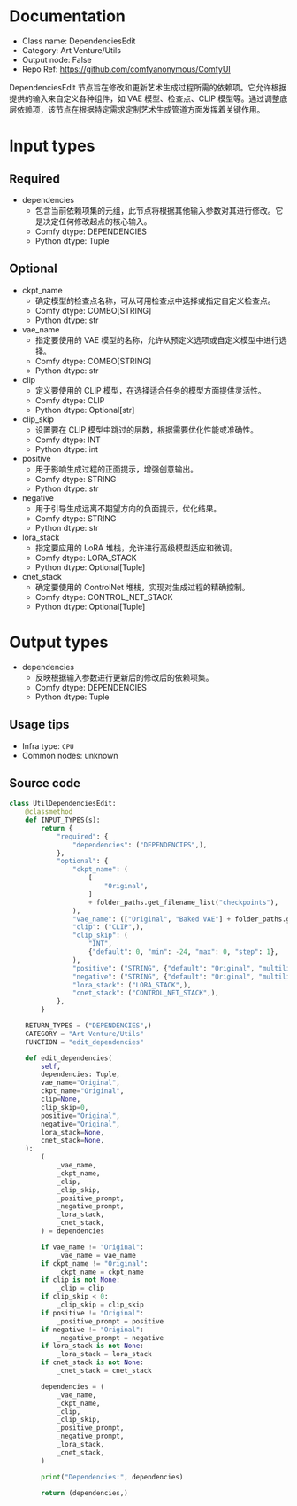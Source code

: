 
# Documentation
- Class name: DependenciesEdit
- Category: Art Venture/Utils
- Output node: False
- Repo Ref: https://github.com/comfyanonymous/ComfyUI

DependenciesEdit 节点旨在修改和更新艺术生成过程所需的依赖项。它允许根据提供的输入来自定义各种组件，如 VAE 模型、检查点、CLIP 模型等。通过调整底层依赖项，该节点在根据特定需求定制艺术生成管道方面发挥着关键作用。

# Input types
## Required
- dependencies
    - 包含当前依赖项集的元组，此节点将根据其他输入参数对其进行修改。它是决定任何修改起点的核心输入。
    - Comfy dtype: DEPENDENCIES
    - Python dtype: Tuple

## Optional
- ckpt_name
    - 确定模型的检查点名称，可从可用检查点中选择或指定自定义检查点。
    - Comfy dtype: COMBO[STRING]
    - Python dtype: str
- vae_name
    - 指定要使用的 VAE 模型的名称，允许从预定义选项或自定义模型中进行选择。
    - Comfy dtype: COMBO[STRING]
    - Python dtype: str
- clip
    - 定义要使用的 CLIP 模型，在选择适合任务的模型方面提供灵活性。
    - Comfy dtype: CLIP
    - Python dtype: Optional[str]
- clip_skip
    - 设置要在 CLIP 模型中跳过的层数，根据需要优化性能或准确性。
    - Comfy dtype: INT
    - Python dtype: int
- positive
    - 用于影响生成过程的正面提示，增强创意输出。
    - Comfy dtype: STRING
    - Python dtype: str
- negative
    - 用于引导生成远离不期望方向的负面提示，优化结果。
    - Comfy dtype: STRING
    - Python dtype: str
- lora_stack
    - 指定要应用的 LoRA 堆栈，允许进行高级模型适应和微调。
    - Comfy dtype: LORA_STACK
    - Python dtype: Optional[Tuple]
- cnet_stack
    - 确定要使用的 ControlNet 堆栈，实现对生成过程的精确控制。
    - Comfy dtype: CONTROL_NET_STACK
    - Python dtype: Optional[Tuple]

# Output types
- dependencies
    - 反映根据输入参数进行更新后的修改后的依赖项集。
    - Comfy dtype: DEPENDENCIES
    - Python dtype: Tuple


## Usage tips
- Infra type: `CPU`
- Common nodes: unknown


## Source code
```python
class UtilDependenciesEdit:
    @classmethod
    def INPUT_TYPES(s):
        return {
            "required": {
                "dependencies": ("DEPENDENCIES",),
            },
            "optional": {
                "ckpt_name": (
                    [
                        "Original",
                    ]
                    + folder_paths.get_filename_list("checkpoints"),
                ),
                "vae_name": (["Original", "Baked VAE"] + folder_paths.get_filename_list("vae"),),
                "clip": ("CLIP",),
                "clip_skip": (
                    "INT",
                    {"default": 0, "min": -24, "max": 0, "step": 1},
                ),
                "positive": ("STRING", {"default": "Original", "multiline": True}),
                "negative": ("STRING", {"default": "Original", "multiline": True}),
                "lora_stack": ("LORA_STACK",),
                "cnet_stack": ("CONTROL_NET_STACK",),
            },
        }

    RETURN_TYPES = ("DEPENDENCIES",)
    CATEGORY = "Art Venture/Utils"
    FUNCTION = "edit_dependencies"

    def edit_dependencies(
        self,
        dependencies: Tuple,
        vae_name="Original",
        ckpt_name="Original",
        clip=None,
        clip_skip=0,
        positive="Original",
        negative="Original",
        lora_stack=None,
        cnet_stack=None,
    ):
        (
            _vae_name,
            _ckpt_name,
            _clip,
            _clip_skip,
            _positive_prompt,
            _negative_prompt,
            _lora_stack,
            _cnet_stack,
        ) = dependencies

        if vae_name != "Original":
            _vae_name = vae_name
        if ckpt_name != "Original":
            _ckpt_name = ckpt_name
        if clip is not None:
            _clip = clip
        if clip_skip < 0:
            _clip_skip = clip_skip
        if positive != "Original":
            _positive_prompt = positive
        if negative != "Original":
            _negative_prompt = negative
        if lora_stack is not None:
            _lora_stack = lora_stack
        if cnet_stack is not None:
            _cnet_stack = cnet_stack

        dependencies = (
            _vae_name,
            _ckpt_name,
            _clip,
            _clip_skip,
            _positive_prompt,
            _negative_prompt,
            _lora_stack,
            _cnet_stack,
        )

        print("Dependencies:", dependencies)

        return (dependencies,)

```
